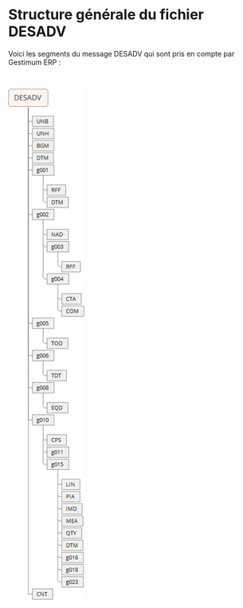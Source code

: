 # Structure générale du fichier DESADV
Voici les segments du message DESADV 
 qui sont pris en compte par Gestimum ERP 
 :


 


![](StructureGeneraleFichierDESADV.png)


 


